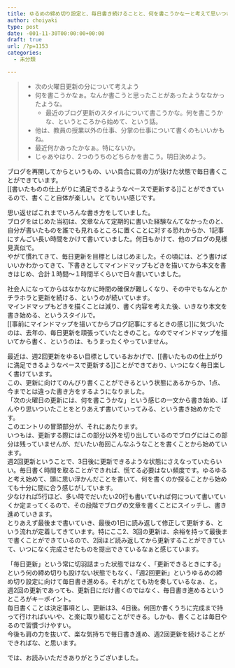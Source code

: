 ```yaml
---
title: ゆるめの締め切り設定と、毎日書き続けることと、何を書こうかなーと考えて思いついたことを書き出すことから始めることと
author: choiyaki
type: post
date: -001-11-30T00:00:00+00:00
draft: true
url: /?p=1153
categories:
  - 未分類

---
```

>   * 次の火曜日更新の分について考えよう
>   * 何を書こうかなぁ。なんか書こうと思ったことがあったようななかったような。 
>       * 最近のブログ更新のスタイルについて書こうかな。何を書こうかな、というところから始めて、という話。
>   * 他は、教員の授業以外の仕事、分掌の仕事について書くのもいいかもね。
>   * 最近何かあったかなぁ。特にないか。
>   * じゃあやはり、2つのうちのどちらかを書こう。明日決めよう。

ブログを再開してからというもの、いい具合に肩の力が抜けた状態で毎日書くことができています。  
[[書いたものの仕上がりに満足できるようなペースで更新する]]ことができているので、書くこと自体が楽しい。とてもいい感じです。

思い返せばこれまでいろんな書き方をしていました。  
ブログをはじめた当初は、文章なんて定期的に書いた経験なんてなかったのと、自分が書いたものを誰でも見れるところに置くことに対する恐れからか、1記事にすんごい長い時間をかけて書いていました。何日もかけて、他のブログの見様見真似で。  
やがて慣れてきて、毎日更新を目標としはじめました。その頃には、どう書けばいいかわかってきて、下書きとしてマインドマップもどきを描いてから本文を書きはじめ、合計１時間〜１時間半くらいで日々書いていました。

社会人になってからはなかなかに時間の確保が難しくなり、その中でもなんとかチラホラと更新を続ける、というのが続いています。  
マインドマップもどきを描くことは減り、書く内容を考えた後、いきなり本文を書き始める、というスタイルで。  
[[事前にマインドマップを描いてからブログ記事にするときの感じ]]に気づいたのは、去年の、毎日更新を頑張っていたときのこと。なのでマインドマップを描いてから書く、というのは、もうまったくやっていません。

最近は、週2回更新をゆるい目標としているおかげで、[[書いたものの仕上がりに満足できるようなペースで更新する]]ことができており、いつになく毎日楽しく書けています。  
この、更新に向けてのんびり書くことができるという状態にあるからか、1点、今までとは違った書き方をするようになりました。  
「次の火曜日の更新には、何を書こうかな」という感じの一文から書き始め、ぼんやり思いついたことをとりあえず書いていってみる、という書き始めかたです。  
このエントリの冒頭部分が、それにあたります。  
いつもは、更新する際にはこの部分以外を切り出しているのでブログにはこの部分は残っていませんが、だいたい毎回こんなふうなことを書くことから始めています。  
週2回更新ということで、3日後に更新できるような状態にさえなっていたらいい。毎日書く時間を取ることができれば、慌てる必要はない頻度です。ゆるゆると考え始めて、頭に思い浮かんだことを書いて、何を書くのか探ることから始めても十分に間に合う感じがしています。  
少なければ5行ほど、多い時でだいたい20行も書いていれば何について書いていくか定まってくるので、その段階でブログの文章を書くことにスイッチし、書き進めていきます。  
とりあえず最後まで書いていき、最後の1日に読み返して修正して更新する、という流れが定着してきています。特にここ2、3回の更新は、余裕を持って最後まで書くことができているので、2回ほど読み返してから更新することができていて、いつになく完成させたものを提出できているなぁと感じています。

「毎日更新」という常に切羽詰まった状態ではなく、「更新できるときにする」という何の締め切りも設けない状態でもなく、「週2回更新」というゆるめの締め切り設定に向けて毎日書き進める。それがとても功を奏しているなぁ、と。  
週2回の更新であっても、更新日にだけ書くのではなく、毎日書き進めるというところがキーポイント。  
毎日書くことは決定事項とし、更新は3、4日後。何回か書くうちに完成まで持って行ければいいや、と楽に取り組むことができる。しかも、書くことは毎日やるので習慣づけやすい。  
今後も肩の力を抜いて、楽な気持ちで毎日書き進め、週2回更新を続けることができればな、と思います。

では、お読みいただきありがとうございました。